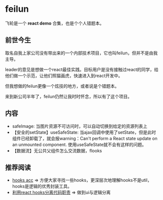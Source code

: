 # feilun

飞轮是一个 **react demo** 合集，也是个个人错题本。

## 前世今生

取名自我上家公司没有带出来的一个内部技术项目，它也叫feilun，但并不是由我主导。

leader的意见是想做一个react最佳实践。目标用户是没有接触过react的同学，给他们做一个示范，让他们照猫画虎，快速进入到react开发中。

但我想做的feilun更像一个炫技的地方，或者说是个错题本。

来到新公司半年了，feilun仍然让我时时怀念，所以有了这个项目。

## 内容

- safeImage: 当图片资源不可访问时，可以自动切换到给定的资源列表上
- 【安全的setState】useSafeState: 当ajax回调中使用了setState，但是此时组件已经卸载了，就会报warning：Can't perform a React state update on an unmounted component. 使用useSafeState就不会有这样的问题。
- 【数据流】无公共父组件怎么交流数据，flooks

## 推荐阅读

- [hooks acc](https://blog.csdn.net/qq_33807889/article/details/113939442?ops_request_misc=%257B%2522request%255Fid%2522%253A%2522163169310216780271542688%2522%252C%2522scm%2522%253A%252220140713.130102334.pc%255Fblog.%2522%257D&request_id=163169310216780271542688&biz_id=0&utm_medium=distribute.pc_search_result.none-task-blog-2~blog~first_rank_v2~rank_v29-1-113939442.pc_v2_rank_blog_default&utm_term=hooks&spm=1018.2226.3001.4450) => 方便大家寻找一些hooks，更深层次地理解hooks不是util，hooks是逻辑的优秀封装工具。
- [利用react hooks分离代码职责](https://sairys.medium.com/react-separating-responsibilities-using-hooks-b9c90dbb3ab9) => 做到ui与逻辑分离
